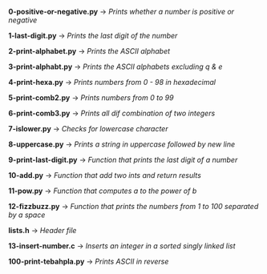 **0-positive-or-negative.py** -> *Prints whether a number is positive or negative*

**1-last-digit.py** -> *Prints the last digit of the number*

**2-print-alphabet.py** -> *Prints the ASCII alphabet*

**3-print-alphabt.py** -> *Prints the ASCII alphabets excluding q & e*

**4-print-hexa.py** -> *Prints numbers from 0 - 98 in hexadecimal*

**5-print-comb2.py** -> *Prints numbers from 0 to 99*

**6-print-comb3.py** -> *Prints all dif combination of two integers*

**7-islower.py** -> *Checks for lowercase character*

**8-uppercase.py** -> *Prints a string in uppercase followed by new line*

**9-print-last-digit.py** -> *Function that prints the last digit of a number*

**10-add.py** -> *Function that add two ints and return results*

**11-pow.py** -> *Function that computes a to the power of b*

**12-fizzbuzz.py** -> *Function that prints the numbers from 1 to 100 separated by a space*

**lists.h** -> *Header file*

**13-insert-number.c** -> *Inserts an integer in a sorted singly linked list*

**100-print-tebahpla.py** -> *Prints ASCII in reverse*
